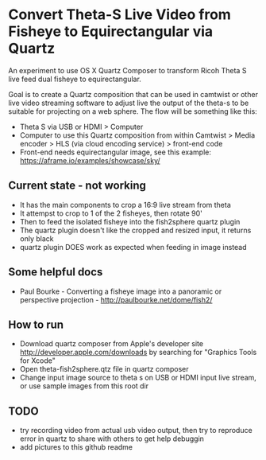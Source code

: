 # Convert Theta-S Live Video from Fisheye to Equirectangular via Quartz
An experiment to use OS X Quartz Composer to transform Ricoh Theta S live feed dual fisheye to equirectangular.

Goal is to create a Quartz composition that can be used in camtwist or other live video streaming software to adjust live the output of the theta-s to be suitable for projecting on a web sphere. The flow will be something like this:
* Theta S via USB or HDMI > Computer
* Computer to use this Quartz composition from within Camtwist > Media encoder > HLS (via cloud encoding service) > front-end code
* Front-end needs equirectangular image, see this example: https://aframe.io/examples/showcase/sky/

## Current state - not working
* It has the main components to crop a 16:9 live stream from theta
* It attempst to crop to 1 of the 2 fisheyes, then rotate 90'
* Then to feed the isolated fisheye into the fish2sphere quartz plugin
* The quartz plugin doesn't like the cropped and resized input, it returns only black
* quartz plugin DOES work as expected when feeding in image instead

## Some helpful docs
* Paul Bourke - Converting a fisheye image into a panoramic or perspective projection - http://paulbourke.net/dome/fish2/

## How to run
* Download quartz composer from Apple's developer site http://developer.apple.com/downloads by searching for "Graphics Tools for Xcode"
* Open theta-fish2sphere.qtz file in quartz composer
* Change input image source to theta s on USB or HDMI input live stream, or use sample images from this root dir

## TODO
* try recording video from actual usb video output, then try to reproduce error in quartz to share with others to get help debuggin
* add pictures to this github readme
